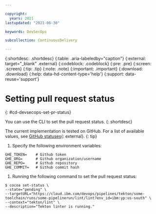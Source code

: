 ```yaml
---

copyright:
  years: 2021
lastupdated: "2021-06-30"

keywords: DevSecOps

subcollection: ContinuousDelivery

---
```


{:shortdesc: .shortdesc}
{:table: .aria-labeledby="caption"}
{:external: target="_blank" .external}
{:codeblock: .codeblock}
{:pre: .pre}
{:screen: .screen}
{:tip: .tip}
{:note: .note}
{:important: .important}
{:download: .download}
{:help: data-hd-content-type='help'}
{:support: data-reuse='support'}

# Setting pull request status
{: #cd-devsecops-set-pr-status}

You can use the CLI to set the pull request status.
{: shortdesc}

The current implementation is tested on GitHub. For a list of available values, see [GitHub statuses](https://docs.github.com/en/rest/reference/repos#statuses){: external}.
{: tip}

1. Specify the following environment variables:

 ```
GHE_TOKEN=    # Github token
GHE_ORG=      # Github organization/username
GHE_REPO=     # Github repository
GHE_COMMIT=   # Github commit hash
```

1. Running the following command to set the pull request status:

 ```
$ cocoa set-status \
 --state="pending" \
 --targetURL="https://cloud.ibm.com/devops/pipelines/tekton/some-toolchain/runs/some-pipelinerun/lint/lint?env_id=ibm:yp:us-south" \
 --context="tekton/lint" \
 --description="Tekton linter is running."
 ```

